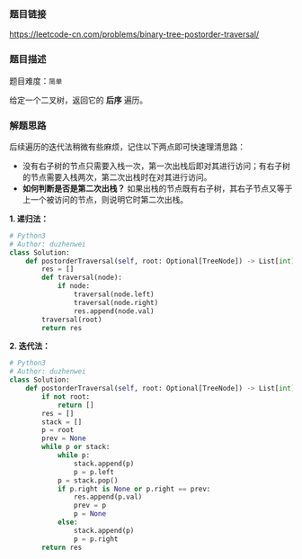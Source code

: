 ### 题目链接
https://leetcode-cn.com/problems/binary-tree-postorder-traversal/

### 题目描述
题目难度：```简单```

给定一个二叉树，返回它的 **后序** 遍历。

### 解题思路
后续遍历的迭代法稍微有些麻烦，记住以下两点即可快速理清思路：

- 没有右子树的节点只需要入栈一次，第一次出栈后即对其进行访问；有右子树的节点需要入栈两次，第二次出栈时在对其进行访问。
- **如何判断是否是第二次出栈？** 如果出栈的节点既有右子树，其右子节点又等于上一个被访问的节点，则说明它时第二次出栈。

**1. 递归法：**
```python
# Python3
# Author: duzhenwei
class Solution:
    def postorderTraversal(self, root: Optional[TreeNode]) -> List[int]:
        res = []
        def traversal(node):
            if node:
                traversal(node.left)
                traversal(node.right)
                res.append(node.val)
        traversal(root)
        return res
```

**2. 迭代法：**
```python
# Python3
# Author: duzhenwei
class Solution:
    def postorderTraversal(self, root: Optional[TreeNode]) -> List[int]:
        if not root:
            return []
        res = []
        stack = []
        p = root
        prev = None
        while p or stack:
            while p:
                stack.append(p)
                p = p.left
            p = stack.pop()
            if p.right is None or p.right == prev:
                res.append(p.val)
                prev = p
                p = None
            else:
                stack.append(p)
                p = p.right
        return res
```